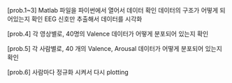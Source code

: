 [prob.1~3]
Matlab 파일을 파이썬에서 열어서 데이터 확인
데이터의 구조가 어떻게 되어있는지 확인
EEG 신호만 추출해서 데이터를 시각화


[prob.4]
각 영상별로,  40명의 Valence 데이터가 어떻게 분포되어 있는지 확인


[prob.5]
각 사람별로, 40 개의 Valence, Arousal 데이터가 어떻게 분포되어 있는지 확인


[prob.6]
사람마다 정규화 시켜서 다시 plotting


